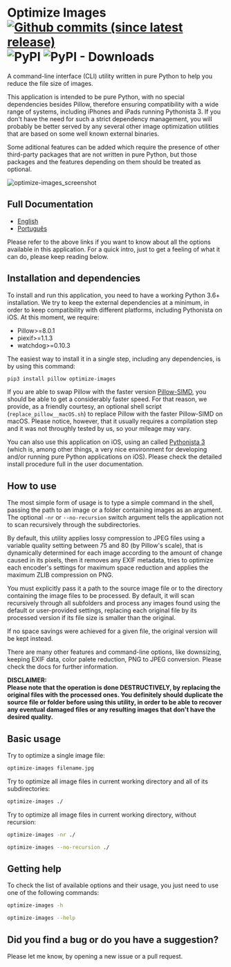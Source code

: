 # Optimize Images [![Github commits (since latest release)](https://img.shields.io/github/commits-since/victordomingos/optimize-images/latest.svg)](https://github.com/victordomingos/optimize-images) ![PyPI](https://img.shields.io/pypi/v/optimize-images) ![PyPI - Downloads](https://img.shields.io/pypi/dm/optimize-images)

A command-line interface (CLI) utility written in pure Python to help you
reduce the file size of images.

This application is intended to be pure Python, with no special dependencies
besides Pillow, therefore ensuring compatibility with a wide range of systems,
including iPhones and iPads running Pythonista 3. If you don't have the need
for such a strict dependency management, you will probably be better served
by any several other image optimization utilities that are based on some well
known external binaries.

Some aditional features can be added which require the presence of other
third-party packages that are not written in pure Python, but those packages
and the features depending on them should be treated as optional.

![optimize-images_screenshot](https://user-images.githubusercontent.com/18650184/42172232-5788c43a-7e13-11e8-8094-5811e7fd55c1.png)

## Full Documentation

- [English](https://github.com/victordomingos/optimize-images/blob/master/docs/docs_EN.md)
- [Portugu&ecirc;s](https://github.com/victordomingos/optimize-images/blob/master/docs/docs_PT.md)

Please refer to the above links if you want to know about all the options available in this application. For a quick intro, just to get a feeling of what it can do, please keep reading below.

## Installation and dependencies

To install and run this application, you need to have a working
Python 3.6+ installation. We try to keep the external dependencies at a minimum,
in order to keep compatibility with different platforms, including Pythonista
on iOS. At this moment, we require:

- Pillow>=8.0.1
- piexif>=1.1.3
- watchdog>=0.10.3

The easiest way to install it in a single step, including any dependencies, is
by using this command:

```sh
pip3 install pillow optimize-images
```

If you are able to swap Pillow with the faster version
[Pillow-SIMD](https://github.com/uploadcare/pillow-simd), you should be able
to get a considerably faster speed. For that reason, we provide, as a
friendly courtesy, an optional shell script (`replace_pillow__macOS.sh`) to
replace Pillow with the faster Pillow-SIMD on macOS. Please notice, however,
that it usually requires a compilation step and it was not throughly tested
by us, so your mileage may vary.

You can also use this application on iOS, using an called
[Pythonista 3](http://omz-software.com/pythonista/) (which is, among other
things, a very nice environment for developing and/or running pure Python
applications on iOS). Please check the detailed install procedure full in the
user documentation.

## How to use

The most simple form of usage is to type a simple command in the shell,
passing the path to an image or a folder containing images as an argument.
The optional `-nr` or `--no-recursion` switch argument tells the application not
to scan recursively through the subdirectories.

By default, this utility applies lossy compression to JPEG files using a
variable quality setting between 75 and 80 (by Pillow's scale), that is
dynamically determined for each image according to the amount of change caused
in its pixels, then it removes any EXIF metadata, tries to optimize each
encoder's settings for maximum space reduction and applies the maximum ZLIB
compression on PNG.

You must explicitly pass it a path to the source image file or to the
directory containing the image files to be processed. By default, it will scan
recursively through all subfolders and process any images found using the
default or user-provided settings, replacing each original file by its
processed version if its file size is smaller than the original.

If no space savings were achieved for a given file, the original version will
be kept instead.

There are many other features and command-line options, like downsizing,
keeping EXIF data, color palete reduction, PNG to JPEG conversion. Please
check the docs for further information.

**DISCLAIMER:  
Please note that the operation is done DESTRUCTIVELY, by replacing the
original files with the processed ones. You definitely should duplicate the
source file or folder before using this utility, in order to be able to
recover any eventual damaged files or any resulting images that don't have the
desired quality.**

## Basic usage

Try to optimize a single image file:

```sh
optimize-images filename.jpg
```

Try to optimize all image files in current working directory and all of its
subdirectories:

```sh
optimize-images ./
```

Try to optimize all image files in current working directory, without recursion:

```sh
optimize-images -nr ./
```

```sh
optimize-images --no-recursion ./
```

## Getting help

To check the list of available options and their usage, you just need to use one of the
following commands:

```sh
optimize-images -h
```

```sh
optimize-images --help
```

## Did you find a bug or do you have a suggestion?

Please let me know, by opening a new issue or a pull request.
